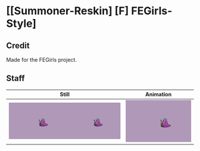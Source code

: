 # [\[Summoner-Reskin\] \[F\] FEGirls-Style]

## Credit

Made for the FEGirls project.
	
## Staff

| Still | Animation |
| :---: | :-------: |
| ![Staff still](./Staff_000.png) | ![Staff animation](./Staff.gif) |
